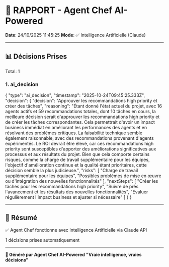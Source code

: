 # 🤖 RAPPORT - Agent Chef AI-Powered

**Date**: 24/10/2025 11:45:25
**Mode**: ✅ Intelligence Artificielle (Claude)

---

## 📊 Décisions Prises

Total: 1


### 1. ai_decision

{
  "type": "ai_decision",
  "timestamp": "2025-10-24T09:45:25.333Z",
  "decision": {
    "decision": "Approuver les recommandations high priority et créer des tâches",
    "reasoning": "Étant donné l'état actuel du projet, avec 16 agents actifs et 59 recommandations totales, dont 10 tâches en cours, la meilleure décision serait d'approuver les recommandations high priority et de créer les tâches correspondantes. Cela permettrait d'avoir un impact business immédiat en améliorant les performances des agents et en résolvant des problèmes critiques. La faisabilité technique semble également raisonnable, avec des recommandations provenant d'agents expérimentés. Le ROI devrait être élevé, car ces recommandations high priority sont susceptibles d'apporter des améliorations significatives aux processus et aux résultats du projet. Bien que cela comporte certains risques, comme la charge de travail supplémentaire pour les équipes, l'objectif d'amélioration continue et la qualité étant prioritaires, cette décision semble la plus judicieuse.",
    "risks": [
      "Charge de travail supplémentaire pour les équipes",
      "Possibles problèmes de mise en œuvre ou d'intégration des nouvelles fonctionnalités"
    ],
    "nextSteps": [
      "Créer les tâches pour les recommandations high priority",
      "Suivre de près l'avancement et les résultats des nouvelles fonctionnalités",
      "Évaluer régulièrement l'impact business et ajuster si nécessaire"
    ]
  }
}


---

## 🎯 Résumé

✅ Agent Chef fonctionne avec Intelligence Artificielle via Claude API

1 décisions prises automatiquement

---

**🤖 Généré par Agent Chef AI-Powered**
**"Vraie intelligence, vraies décisions"**

